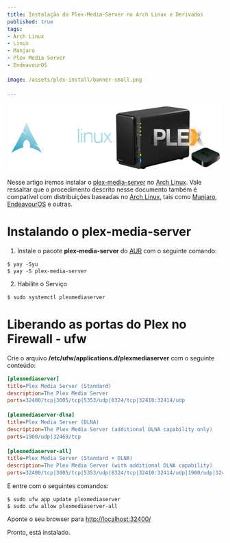 ```yaml
---
title: Instalação do Plex-Media-Server no Arch Linux e Derivados
published: true
tags:
- Arch Linux
- Linux
- Manjaro
- Plex Media Server
- EndeavourOS

image: /assets/plex-install/banner-small.png

---
```


![banner-plex](/assets/plex-install/banner-plex.png)

Nesse artigo iremos instalar o [plex-media-server](https://www.plex.tv/pt-br/media-server-downloads/) no 
[Arch Linux](https://www.archlinux.org/). Vale ressaltar que o procedimento descrito nesse documento também é 
compatível com distribuições baseadas no [Arch Linux](https://www.archlinux.org/), tais como 
[Manjaro](https://manjaro.org/), [EndeavourOS](https://endeavouros.com/) e outras.


# Instalando o plex-media-server

1. Instale o pacote **plex-media-server** do [AUR](https://aur.archlinux.org/) com o seguinte comando:

```shell
$ yay -Syu
$ yay -S plex-media-server
```

2. Habilite o Serviço

```shell
$ sudo systemctl plexmediaserver
```

# Liberando as portas do Plex no Firewall - ufw

Crie o arquivo **/etc/ufw/applications.d/plexmediaserver** com o seguinte conteúdo:


```ini
[plexmediaserver]
title=Plex Media Server (Standard)
description=The Plex Media Server
ports=32400/tcp|3005/tcp|5353/udp|8324/tcp|32410:32414/udp

[plexmediaserver-dlna]
title=Plex Media Server (DLNA)
description=The Plex Media Server (additional DLNA capability only)
ports=1900/udp|32469/tcp

[plexmediaserver-all]
title=Plex Media Server (Standard + DLNA)
description=The Plex Media Server (with additional DLNA capability)
ports=32400/tcp|3005/tcp|5353/udp|8324/tcp|32410:32414/udp|1900/udp|32469/tcp
```

E entre com o seguintes comandos:

```shell
$ sudo ufw app update plexmediaserver
$ sudo ufw allow plexmediaserver-all
```


Aponte o seu browser para [http://localhost:32400/](http://localhost:32400/)

Pronto, está instalado. 
